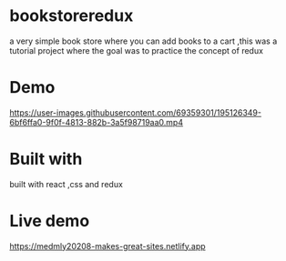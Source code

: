 # bookstoreredux

 a very simple book store where you can add books to a cart ,this was a tutorial project where the goal was to practice the concept of redux


# Demo





https://user-images.githubusercontent.com/69359301/195126349-6bf6ffa0-9f0f-4813-882b-3a5f98719aa0.mp4


# Built with 

 built with react ,css and redux

# Live demo

 https://medmly20208-makes-great-sites.netlify.app
